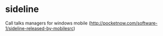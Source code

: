 # sideline
Call talks managers for windows mobile (http://pocketnow.com/software-1/sideline-released-by-mobilesrc)
